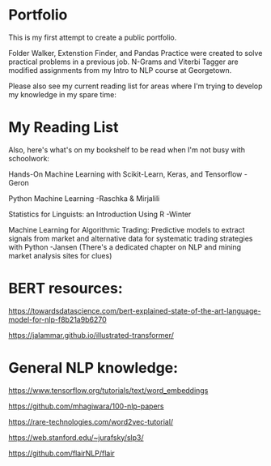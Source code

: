 # Portfolio

This is my first attempt to create a public portfolio.

Folder Walker, Extenstion Finder, and Pandas Practice were created to solve practical problems in a previous job. N-Grams and Viterbi Tagger are modified assignments from my Intro to NLP course at Georgetown.


Please also see my current reading list for areas where I'm trying to develop my knowledge in my spare time:

# My Reading List

Also, here's what's on my bookshelf to be read when I'm not busy with schoolwork:

Hands-On Machine Learning with Scikit-Learn, Keras, and Tensorflow -Geron

Python Machine Learning -Raschka & Mirjalili

Statistics for Linguists: an Introduction Using R -Winter

Machine Learning for Algorithmic Trading: Predictive models to extract signals from market and alternative data for systematic trading strategies with Python -Jansen (There's a dedicated chapter on NLP and mining market analysis sites for clues)


# BERT resources:

https://towardsdatascience.com/bert-explained-state-of-the-art-language-model-for-nlp-f8b21a9b6270

https://jalammar.github.io/illustrated-transformer/

# General NLP knowledge:

https://www.tensorflow.org/tutorials/text/word_embeddings

https://github.com/mhagiwara/100-nlp-papers

https://rare-technologies.com/word2vec-tutorial/

https://web.stanford.edu/~jurafsky/slp3/

https://github.com/flairNLP/flair

